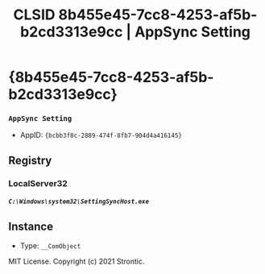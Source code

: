 ﻿---
title: "CLSID 8b455e45-7cc8-4253-af5b-b2cd3313e9cc | AppSync Setting"
excerpt: What is COM-Object CLSID 8b455e45-7cc8-4253-af5b-b2cd3313e9cc?
---

# {8b455e45-7cc8-4253-af5b-b2cd3313e9cc}

### `AppSync Setting`
* AppID: `{bcbb3f8c-2889-474f-8fb7-904d4a416145}`

## Registry


### LocalServer32

##### `C:\Windows\system32\SettingSyncHost.exe`

## Instance

* Type: `__ComObject`

MIT License. Copyright (c) 2021 Strontic.


